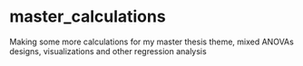# master_calculations
Making some more calculations for my master thesis theme, mixed ANOVAs designs, visualizations and other regression analysis
